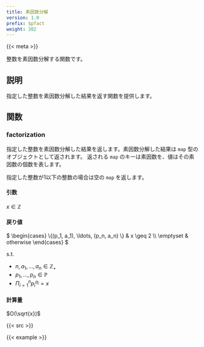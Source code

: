 ```yaml
---
title: 素因数分解
version: 1.0
prefix: $pfact
weight: 302
---
```


{{< meta >}}

整数を素因数分解する関数です。

## 説明

指定した整数を素因数分解した結果を返す関数を提供します。

## 関数

### factorization
指定した整数を素因数分解した結果を返します。素因数分解した結果は `map` 型のオブジェクトとして返されます。
返される `map` のキーは素因数を、値はその素因数の個数を表します。

指定した整数が1以下の整数の場合は空の `map` を返します。

#### 引数
$x \in \mathbb{Z}$

#### 戻り値
$
\begin{cases}
\\{(p_1, a_1), \ldots, (p_n, a_n) \\} & x \geq 2 \\\\
\emptyset & otherwise
\end{cases}
$

s.t.
- $n, a_1, \ldots, a_n \in \mathbb{Z}_{+}$
- $p_1, \ldots, p_n \in \mathbb{P}$
- $\Pi_{i = 1}^{n} p_i^{a_i} = x$

#### 計算量
$O(\sqrt{x})$

{{< src >}}

{{< example >}}
